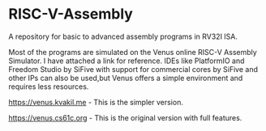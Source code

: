 # RISC-V-Assembly
A repository for basic to advanced assembly programs in RV32I ISA.

Most of the programs are simulated on the Venus online RISC-V Assembly Simulator. I have attached a link for reference.
IDEs like PlatformIO and Freedom Studio by SiFive with support for commercial cores by SiFive and other IPs can also be used,but Venus offers a simple environment and requires less resources.

https://venus.kvakil.me - This is the simpler version.

https://venus.cs61c.org - This is the original version with full features.
